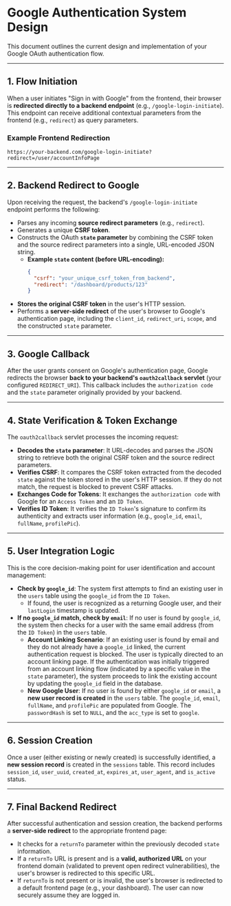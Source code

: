 # Google Authentication System Design

This document outlines the current design and implementation of your Google OAuth authentication flow.

---

## 1. Flow Initiation

When a user initiates "Sign in with Google" from the frontend, their browser is **redirected directly to a backend endpoint** (e.g., `/google-login-initiate`). This endpoint can receive additional contextual parameters from the frontend (e.g., `redirect`) as query parameters.

### Example Frontend Redirection
```
https://your-backend.com/google-login-initiate?redirect=/user/accountInfoPage
```

---

## 2. Backend Redirect to Google

Upon receiving the request, the backend's `/google-login-initiate` endpoint performs the following:

* Parses any incoming **source redirect parameters** (e.g., `redirect`).
* Generates a unique **CSRF token**.
* Constructs the OAuth **`state` parameter** by combining the CSRF token and the source redirect parameters into a single, URL-encoded JSON string.
    * **Example `state` content (before URL-encoding):**
        ```json
        {
          "csrf": "your_unique_csrf_token_from_backend",
          "redirect": "/dashboard/products/123"
        }
        ```
* **Stores the original CSRF token** in the user's HTTP session.
* Performs a **server-side redirect** of the user's browser to Google's authentication page, including the `client_id`, `redirect_uri`, `scope`, and the constructed `state` parameter.

---

## 3. Google Callback

After the user grants consent on Google's authentication page, Google redirects the browser **back to your backend's `oauth2callback` servlet** (your configured `REDIRECT_URI`). This callback includes the `authorization code` and the `state` parameter originally provided by your backend.

---

## 4. State Verification & Token Exchange

The `oauth2callback` servlet processes the incoming request:

* **Decodes the `state` parameter**: It URL-decodes and parses the JSON string to retrieve both the original CSRF token and the source redirect parameters.
* **Verifies CSRF**: It compares the CSRF token extracted from the decoded `state` against the token stored in the user's HTTP session. If they do not match, the request is blocked to prevent CSRF attacks.
* **Exchanges Code for Tokens**: It exchanges the `authorization code` with Google for an `Access Token` and an `ID Token`.
* **Verifies ID Token**: It verifies the `ID Token`'s signature to confirm its authenticity and extracts user information (e.g., `google_id`, `email`, `fullName`, `profilePic`).

---

## 5. User Integration Logic

This is the core decision-making point for user identification and account management:

* **Check by `google_id`**: The system first attempts to find an existing user in the `users` table using the `google_id` from the `ID Token`.
    * If found, the user is recognized as a returning Google user, and their `lastLogin` timestamp is updated.
* **If no `google_id` match, check by `email`**: If no user is found by `google_id`, the system then checks for a user with the same email address (from the `ID Token`) in the `users` table.
    * **Account Linking Scenario**: If an existing user is found by email and they do not already have a `google_id` linked, the current authentication request is blocked. The user is typically directed to an account linking page. If the authentication was initially triggered from an account linking flow (indicated by a specific value in the `state` parameter), the system proceeds to link the existing account by updating the `google_id` field in the database.
    * **New Google User**: If no user is found by either `google_id` or `email`, a **new user record is created** in the `users` table. The `google_id`, `email`, `fullName`, and `profilePic` are populated from Google. The `passwordHash` is set to `NULL`, and the `acc_type` is set to `google`.

---

## 6. Session Creation

Once a user (either existing or newly created) is successfully identified, a **new session record** is created in the `sessions` table. This record includes `session_id`, `user_uuid`, `created_at`, `expires_at`,  `user_agent`, and `is_active` status.

---

## 7. Final Backend Redirect

After successful authentication and session creation, the backend performs a **server-side redirect** to the appropriate frontend page:

* It checks for a `returnTo` parameter within the previously decoded `state` information.
* If a `returnTo` URL is present and is a **valid, authorized URL** on your frontend domain (validated to prevent open redirect vulnerabilities), the user's browser is redirected to this specific URL.
* If `returnTo` is not present or is invalid, the user's browser is redirected to a default frontend page (e.g., your dashboard). The user can now securely assume they are logged in.